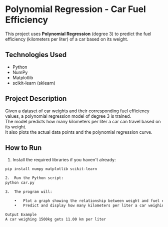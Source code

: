 # Polynomial Regression - Car Fuel Efficiency

This project uses **Polynomial Regression** (degree 3) to predict the fuel efficiency (kilometers per liter) of a car based on its weight.

## Technologies Used
- Python
- NumPy
- Matplotlib
- scikit-learn (sklearn)

## Project Description
Given a dataset of car weights and their corresponding fuel efficiency values, a polynomial regression model of degree 3 is trained.  
The model predicts how many kilometers per liter a car can travel based on its weight.  
It also plots the actual data points and the polynomial regression curve.

## How to Run

1. Install the required libraries if you haven't already:

```bash
pip install numpy matplotlib scikit-learn

2.	Run the Python script:
python car.py

3.	The program will:

	•	Plot a graph showing the relationship between weight and fuel efficiency.
	•	Predict and display how many kilometers per liter a car weighing 1500 kg would achieve.

Output Example
A car weighing 1500kg gets 11.00 km per liter


